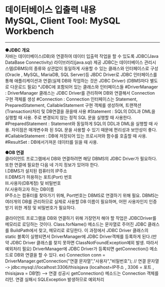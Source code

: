 # 데이터베이스 입출력 내용  <br>MySQL, Client Tool: MySQL Workbench</br>
----------------------------------------------------------------------
**●JDBC 개요**</br>
자바는 데이터베이스(DB)와 연결하여 데이터 입출력 작업을 할 수 있도록 JDBC(Java DataBase Connectivity) 라이브러리(java.sql) 제공
JDBC는 데이터베이스 관리시스템(DBMS)의 종류와 상관없이 동일하게 사용할 수 있는 클래스와 인터페이스로 구성
(Oracle , MySQL, MariaDB, SQL Server)등 JBDC Driver로 JDBC 인터페이스를 통해 애플리케이션과 연결(실제 DB와 작업하는 것은 JDBC Driver) (DBMS마다 별도로 다운로드 필요)
  *JDBC에 포함되어 있는 클래스와 인터페이스들
  #DriverManager : DriverManager 클래스는 JDBC Driver를 관리하며 DB와 연결해서 Connection 구현 객체를 생성
  #Connection : Connection 인터페이스는 Statement, PreparedStatement, CallableStatement 구현 객체를 생성하며, 트랜잭션(Transaction)처리 및 DB연결을 끊을때 사용
  #Statement : SQL의 DDL과 DML을 실행할 때 사용. 주로 변경되지 않는 정적 SQL 문을 실행할 때 사용한다.
  #PreparedStatement : Statement와 동일하게 SQL의 DDL과 DML을 실행할 때 사용. 차이점은 매개변수화 된 SQL 문을 사용할 수 있기 때문에 편리성과 보안성이 좋다.
  #CallableStatement : DB에 저장되어 있는 프로시저와 함수를 호출할 때 사용.
  #ResultSet : DB에서가져온 데이터를 읽을 때 사용.

**●DB 연결**</br>
클라이언트 프로그램에서 DB와 연결하려면 해당 DBMS의 JDBC Driver가 필요하다. 또한 연결에 필요한 다음 네 가지 정보가 있어야 한다.
</br>Ⅰ.DBMS가 설치된 컴퓨터의 IP주소
</br>Ⅱ.DBMS가 허용하는 포트(Port) 번호
</br>Ⅲ.사용자(DB계정) 및 비밀번호
</br>Ⅳ.사용하고자 하는 DB이름</br>
IP주소는 컴퓨터를 찾아가기 위해, Port번호는 DBMS로 연결하기 위해 필요. DBMS는 여러개의 DB를 관리하므로 실제로 사용할 DB 이름이 필요하며, 어떤 사용자인지 인증받기 위한 계정 및 비밀번호가 필요하다. 

클라이언트 프로그램을 DB와 연결하기 위해 가장먼저 해야 할 작업은 JDBCDriver를 메모리로 로딩하는 것이다. Class.forName() 메소드는 문자열로 주어진 JDBC 클래스를 BuildPath에서 찾고, 메모리로 로딩한다.
이 과정에서 JDBC Driver 클래스의 static 블록이 실행되면서 DriverManager에 JDBC Driver객체를 등록하게 된다.(만약 JDBC Driver 클래스를 찾지 못하면 ClassNotFoundException예외 발생. 따라서 예외처리 필요)
DriverManager에 JDBC Driver가 등록되면 getConnection() 메소드로 DB와 연결을 할 수 있다.
ex) Connection conn = DriverManager.getConnection("연결 문자열","사용자","비밀번호");
// 연결 문자열 -> jdbc:mysql://localhost:3306/thisisjava (localhost=IP주소 , 3306 = 포트 , thisisjava = DB명)
--> 연결 성공시 getConnection() 메소드는 Connection 객체를 리턴. 연결 실패시 SQLException 발생하므로 예외처리 
